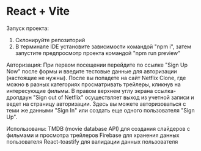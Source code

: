 # React + Vite

Запуск проекта:
1. Склонируйте репозиторий
2. В терминале IDE установите зависимости командой "npm i", затем запустите предпросмотр проекта командой "npm run preview"

Авторизация:
При первом посещении перейдите по ссылке "Sign Up Now" после формы и введите тестовые данные для авторизации (настоящие не нужны). После вы попадете на сайт Netflix Clone, где можно в разных категориях просматривать трейлеры, кликнув на интересующие фильмы.
В правом верхнем углу экрана ссылка-дропдаун "Sign out of Netflix" осуществляет выход из учетной записи и ведет на страницу авторизации. Здесь вы можете авторизоваться с теми же данными "Sign In" или создать еще одного пользователя "Sign Up".

Использованы: 
TMDB (movie database API) для создания слайдеров с фильмами и просмотра трейлеров
Firebase для хранения данных пользователя
React-toastify для валидации данных пользователя
